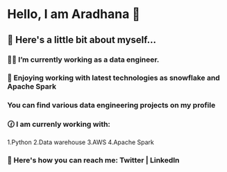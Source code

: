 # Hello, I am Aradhana 🙂

## 👔 Here's a little bit about myself...

### 👨‍💻 I’m currently working as a data engineer.
### 🤘 Enjoying working with latest technologies as snowflake and Apache Spark

### You can find various data engineering projects on my profile

### 🕜 I am currenly working with:
1.Python
2.Data warehouse
3.AWS
4.Apache Spark

### 🔎 Here's how you can reach me: Twitter | LinkedIn
